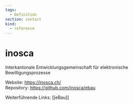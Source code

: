 ```yaml
---
tags:
  - Definition
section: contact
kind:
  - reference
---
```


# inosca

Interkantonale Entwicklungsgemeinschaft für elektronische Bewilligungsprozesse

Website: <https://inosca.ch/>\
Repository: <https://github.com/inosca/ebau>

Weiterführende Links: [[eBau]]
